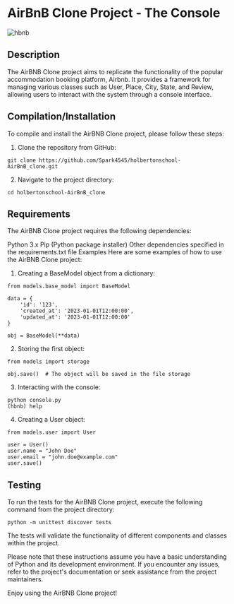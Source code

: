 # AirBnB Clone Project - The Console
![hbnb](https://user-images.githubusercontent.com/91517809/176107896-998e3280-f565-4e09-a801-c609984bfed6.png)

## Description
The AirBNB Clone project aims to replicate the functionality of the popular accommodation booking platform, Airbnb. It provides a framework for managing various classes such as User, Place, City, State, and Review, allowing users to interact with the system through a console interface.

## Compilation/Installation
To compile and install the AirBNB Clone project, please follow these steps:

1. Clone the repository from GitHub:
```
git clone https://github.com/Spark4545/holbertonschool-AirBnB_clone.git
```

2. Navigate to the project directory:
```
cd holbertonschool-AirBnB_clone
```

## Requirements
The AirBNB Clone project requires the following dependencies:

Python 3.x
Pip (Python package installer)
Other dependencies specified in the requirements.txt file
Examples
Here are some examples of how to use the AirBNB Clone project:

1. Creating a BaseModel object from a dictionary:
```
from models.base_model import BaseModel

data = {
    'id': '123',
    'created_at': '2023-01-01T12:00:00',
    'updated_at': '2023-01-01T12:00:00'
}

obj = BaseModel(**data)
```

2. Storing the first object:
```
from models import storage

obj.save()  # The object will be saved in the file storage
```

3. Interacting with the console:
```
python console.py
(hbnb) help
```

4. Creating a User object:
```
from models.user import User

user = User()
user.name = "John Doe"
user.email = "john.doe@example.com"
user.save()
```

## Testing
To run the tests for the AirBNB Clone project, execute the following command from the project directory:
```
python -m unittest discover tests
```
The tests will validate the functionality of different components and classes within the project.

Please note that these instructions assume you have a basic understanding of Python and its development environment. If you encounter any issues, refer to the project's documentation or seek assistance from the project maintainers.

Enjoy using the AirBNB Clone project!